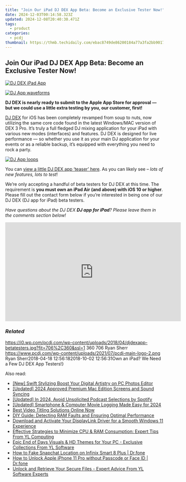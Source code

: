 ```yaml
---
title: "Join Our iPad DJ DEX App Beta: Become an Exclusive Tester Now!"
date: 2024-12-03T00:14:58.323Z
updated: 2024-12-08T20:40:30.471Z
tags:
  - product
categories:
  - pcdj
thumbnail: https://thmb.techidaily.com/ebac8749de86200184a77a3fa2bb901785d67bf12335ea2d0dc0b871ccf2113a.jpg
---
```


## Join Our iPad DJ DEX App Beta: Become an Exclusive Tester Now!

[![DJ DEX iPad App](https://i0.wp.com/pcdj.com/wp-content/uploads/2018/04/djdexapp-betatesters.jpg?resize=706%2C321&ssl=1)](https://i0.wp.com/pcdj.com/wp-content/uploads/2018/04/djdexapp-betatesters.jpg?fit=706%2C360&ssl=1 "DJ DEX iPad App")

[![DJ App waveforms](https://i0.wp.com/pcdj.com/wp-content/uploads/2018/04/djdex2.jpg?resize=180%2C180&ssl=1 "DJ App waveforms")](https://i0.wp.com/pcdj.com/wp-content/uploads/2018/04/djdex2.jpg?fit=800%2C800&ssl=1)

**DJ DEX is nearly ready to submit to the Apple App Store for approval — but we could use a little extra testing by you, our customer, first!**

[DJ DEX](https://tools.techidaily.com/pcdj/products/) for iOS has been completely revamped from soup to nuts, now utilizing the same core code found in the latest Windows/MAC version of DEX 3 Pro. It’s truly a full fledged DJ mixing application for your iPad with various new modes (interfaces) and features. DJ DEX is designed for live performance — so whether you use it as your main DJ application for your events or as a reliable backup, it’s equipped with everything you need to rock a party.

[![DJ App loops](https://i2.wp.com/pcdj.com/wp-content/uploads/2018/04/djdex4.jpg?resize=180%2C180&ssl=1 "DJ App loops")](https://i2.wp.com/pcdj.com/wp-content/uploads/2018/04/djdex4.jpg?fit=800%2C800&ssl=1)

You can [view a little DJ DEX app ‘teaser’ here](https://tools.techidaily.com/pcdj/products/). As you can likely see – _lots of new features, lots to test_!

We’re only accepting a handful of beta testers for DJ DEX at this time. The requirement is **you must own an iPad Air (and above) with iOS 10 or higher**. Please fill out the contact form below if you’re interested in being one of our DJ DEX (DJ app for iPad) beta testers.

_Have questions about the DJ DEX **DJ app for iPad**? Please leave them in the comments section below!_

<!-- affiliate ads begin -->
<iframe width="560" height="315" src="https://www.youtube.com/embed/_7AYCS7zBU0?si=7R9oIpE4hyEbtk3x" title="YouTube video player" frameborder="0" allow="accelerometer; autoplay; clipboard-write; encrypted-media; gyroscope; picture-in-picture; web-share" referrerpolicy="strict-origin-when-cross-origin" allowfullscreen></iframe>
<!-- affiliate ads end -->

### _Related_

https://i0.wp.com/pcdj.com/wp-content/uploads/2018/04/djdexapp-betatesters.jpg?fit=706%2C360&ssl=1 360 706 Ryan Sherr https://www.pcdj.com/wp-content/uploads/2021/07/pcdj-main-logo-2.png Ryan Sherr2018-04-18 12:56:182018-10-02 12:56:31Own an iPad? We Need a Few DJ DEX App Testers!}

<ins class="adsbygoogle"
     style="display:block"
     data-ad-format="autorelaxed"
     data-ad-client="ca-pub-7571918770474297"
     data-ad-slot="1223367746"></ins>

<ins class="adsbygoogle"
     style="display:block"
     data-ad-client="ca-pub-7571918770474297"
     data-ad-slot="8358498916"
     data-ad-format="auto"
     data-full-width-responsive="true"></ins>

<span class="atpl-alsoreadstyle">Also read:</span>
<div><ul>
<li><a href="https://some-approaches.techidaily.com/new-swift-stylizing-boost-your-digital-artistry-on-pc-photos-editor/"><u>[New] Swift Stylizing Boost Your Digital Artistry on PC Photos Editor</u></a></li>
<li><a href="https://video-capture.techidaily.com/updated-2024-approved-premium-mac-edition-screens-and-sound-syncing/"><u>[Updated] 2024 Approved Premium Mac Edition Screens and Sound Syncing</u></a></li>
<li><a href="https://fox-cloud.techidaily.com/updated-in-2024-avoid-unsolicited-podcast-selections-by-spotify/"><u>[Updated] In 2024, Avoid Unsolicited Podcast Selections by Spotify</u></a></li>
<li><a href="https://desktop-recording.techidaily.com/updated-smartphone-and-computer-movie-logging-made-easy-for-2024/"><u>[Updated] Smartphone & Computer Movie Logging Made Easy for 2024</u></a></li>
<li><a href="https://extra-lessons.techidaily.com/best-video-titling-solutions-online-now/"><u>Best Video Titling Solutions Online Now</u></a></li>
<li><a href="https://win-cloud.techidaily.com/diy-guide-detecting-ram-faults-and-ensuring-optimal-performance/"><u>DIY Guide: Detecting RAM Faults and Ensuring Optimal Performance</u></a></li>
<li><a href="https://driver-download.techidaily.com/download-and-activate-your-displaylink-driver-for-a-smooth-windows-11-experience/"><u>Download and Activate Your DisplayLink Driver for a Smooth Windows 11 Experience</u></a></li>
<li><a href="https://win-cloud.techidaily.com/effective-strategies-to-minimize-cpu-and-ram-consumption-expert-tips-from-yl-computing/"><u>Effective Strategies to Minimize CPU & RAM Consumption: Expert Tips From YL Computing</u></a></li>
<li><a href="https://win-cloud.techidaily.com/epic-end-of-days-visuals-and-hd-themes-for-your-pc-exclusive-collections-from-yl-software/"><u>Epic End of Days Visuals & HD Themes for Your PC - Exclusive Collections From YL Software</u></a></li>
<li><a href="https://location-social.techidaily.com/how-to-fake-snapchat-location-on-infinix-smart-8-plus-drfone-by-drfone-virtual-android/"><u>How to Fake Snapchat Location on Infinix Smart 8 Plus | Dr.fone</u></a></li>
<li><a href="https://iphone-unlock.techidaily.com/how-to-unlock-apple-iphone-11-pro-without-passcode-or-face-id-drfone-by-drfone-ios/"><u>How to Unlock Apple iPhone 11 Pro without Passcode or Face ID | Dr.fone</u></a></li>
<li><a href="https://win-cloud.techidaily.com/unlock-and-retrieve-your-secure-files-expert-advice-from-yl-software-experts/"><u>Unlock and Retrieve Your Secure Files - Expert Advice From YL Software Experts</u></a></li>
</ul></div>

